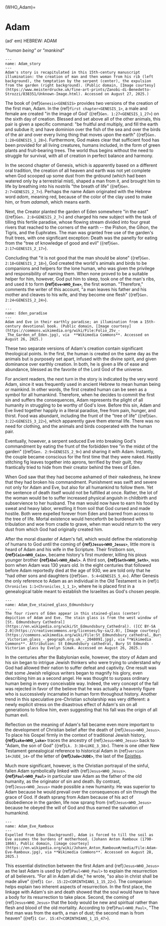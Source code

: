 (WHO_Adam)=
# Adam

(ad' em) HEBREW: ADAM

*"human being" or "mankind"*

```{figure} ./../../../imgs/Who/A/Zanobi_di_Benedetto_Strozzi_-_Unbekanntes_Bild_-_(MeisterDrucke-838351).jpg
---
name: Adam_story
---
Adam's story is recapitulated in this 15th-century manuscript illumination: the creation of man and then woman from his rib (left background), the temptation by the serpent (center), the expulsion from the garden (right background). (Public domain, [Image courtesy](https://www.meisterdrucke.uk/fine-art-prints/Zanobi-di-Benedetto-Strozzi/838351/Unknown-Image.html). Accessed on August 27, 2025.)
```

The book of {ref}`Genesis<GENESIS>` provides two versions of the creation of the first man, Adam. In the {ref}`first chapter<GENESIS_1>`, a male and female are created "in the image of God' ({ref}`Gen. 1:27<GENESIS_1_27>`) on the sixth day of creation. Blessed and set above all of the other animals, this pair is given a specific command: "be fruitful and multiply, and fill the earth and subdue it; and have dominion over the fish of the sea and over the birds of the air and over every living thing that moves upon the earth" ({ref}`Gen. 1:28<GENESIS_1_28>`). Furthermore, God makes clear that sufficient food has been provided for all living creatures, humans included, in the form of green plants and fruit-bearing trees. The world thus begins without the need to struggle for survival, with all of creation in perfect balance and harmony.

In the second chapter of Genesis, which is apparently based on a different oral tradition, the creation of all heaven and earth was not yet complete when God scooped up some dust from the grdound (which had been watered only by a terrestrial mist), shaped a man from it, and brought him to life by breathing into his nostrils "the breath of life" ({ref}`Gen. 2:7<GENESIS_2_7>`). Perhaps the name Adam originated with the Hebrew word *adom*, meaning red, because of the color of the clay used to make him, or from *adamah*, which means earth.

Next, the Creator planted the garden of Eden somewhere "in the east" ({ref}`Gen. 2:8<GENESIS_2_7>`) and charged his new subject with the task of tilling this fertile paradise, whose flowing stream divided into four great rivers that reached to the corners of the earth -- the Pishon, the Gihon, the Tigris, and the Euphrates. The man was granted free use of the garden's fruit trees, with one significant exception: Death was the panelty for eating from the "tree of knowledge of good and evil" ({ref}`Gen. 2:17<GENESIS_2_17>`).

Concluding that "it is not good that the man should be alone" ({ref}`Gen. 2:18<GENESIS_2_18>`), God created the world's animals and birds to be companions and helpers for the lone human, who was given the privilege and responsibility of naming them. When none proved to be a suitable helper for him, however, God put him to sleep, took one of the man's ribs, and used it to form **{ref}`Eve<WHO_Eve>`**, the first woman. "Therefore," comments the writer of this account, "a man leaves his father and his mother and cleaves to his wife, and they become one flesh" ({ref}`Gen. 2:24<GENESIS_2_24>`).

```{figure} ./../../../imgs/Who/A/Folio_25v_-_The_Garden_of_Eden.jpg
---
name: Eden_paradise
---
Adam and Eve in their earthly paradise; an illumination from a 15th-century devotional book. (Public domain, [Image courtesy](https://commons.wikimedia.org/wiki/File:Folio_25v_-_The_Garden_of_Eden.jpg), via  **Wikimedia Commons**. Accessed on August 26, 2025.)
```

These two separate versions of Adam's creation contain significant theological points. In the first, the human is created on the same day as the animals but is purposely set apart, infused with the divine spirit, and given dominance over earthly creation. In both, he is given a life of ease and abundance, blessed as the favorite of the Lord God of the universe.

For ancient readers, the next turn in the story is indicated by the very word Adam, since it was frequently used in ancient Hebrew to mean human being or mainkind. In other words, the first created human can be seen as a symbol for all humankind. Therefore, when he decides to commit the first sin and suffers the consequences, Adam represents the plight of all humanity in struggling to be worthy of God's love. Before this sin, Adam and Eve lived together happily in a literal paradise, free from pain, hunger, and thirst. Food was abundant, including the frunt of the "tree of life" ({ref}`Gen. 3:22<GENESIS_3_22>`), which apparently gave them eternal life. There was no need for clothing, and the animals and birds cooperated with the human pair.

Eventually, however, a serpent seduced Eve into breaking God's commandment by eating the frunt of the forbidden tree "in the midst of the garden" ({ref}`Gen. 2:9<GENESIS_2_9>`) and sharing it with Adam. Instantly, the couple became conscious for the first time that they were naked. Hastily stitching fig leaves together into aprons, terrified by their guilt, they frantically tried to hide from their creator behind the trees of Eden.

When God saw that they had become ashamed of their nakedness, he knew that they had broken his commandment. Punishment was swift and severe not only for Adam and Eve, but also for all humankind to follow them. Yet the sentence of death itself would not be fulfilled at once. Rather, the lot of the woman would be to suffer increased physical anguish in childbirth and subservience to her husband. The man would now have to earn his food by sweat and heavy labor, wrestling it from soil that God cursed and made hostile. Both were expelled forever from Eden and barred from access to the tree of life. Mortal existence would henceforth be burdened with tribulation and woe from cradle to grave, when man would return to the very dust from which God had originally created him.

After the moral disaster of Adam's fall, which would define the relationship of humans to God until the coming of **{ref}`Jesus<WHO_Jesus>`**, little more is heard of Adam and his wife in the Scripture. Their firstborn son, **{ref}`Cain<WHO_Cain>`**, became history's first murderer, killing his pious younger brother **{ref}`Abel<WHO_Abel>`**. A third son, **{ref}`Seth<WHO_Seth>`**, was born when Adam was 130 years old. In the eight centuries that followed before Adam reportedly died at the age of 930, we are told only that he "had other sons and daughters ({ref}`Gen. 5:4<GENESIS_5_4>`). After Genesis the only reference to Adam as an individual in the Old Testament is in {ref}`1 Chronicles 1:1<Chronicles_1_1_1>`, where he is placed first in a genealogical table meant to establish the Israelites as God's chosen people.

```{figure} ./../../../imgs/Who/A/St_Edmundsbury_cathedral,_Bury_St_Edmunds_-_Victorian_glass_-_geograph.org.uk_-_2048091.jpg
---
name: Adam_Eve_stained_glass_Edmundsbury
---
The four rivers of Eden appear in this stained-glass (center) depiction of Adam and Eve. The stain glass is from the west window of [St. Edmundsbury Cathedral](https://en.wikipedia.org/wiki/St_Edmundsbury_Cathedral). ([CC BY-SA 2.0](https://creativecommons.org/licenses/by-sa/2.0), [Image courtesy](https://commons.wikimedia.org/wiki/File:St_Edmundsbury_cathedral,_Bury_St_Edmunds_-_Victorian_glass_-_geograph.org.uk_-_2048091.jpg), via **Wikimedia Commons**. Attribution: St Edmundsbury cathedral, Bury St Edmunds - Victorian glass by Evelyn Simak. Accessed on August 26, 2025.)
```

In the centuries after the Babylonian exile, however, the story of Adam and his sin began to intrigue Jewish thinkers who were trying to understand why God had allowed their nation to suffer defeat and captivity. One result was that some Jewish religious writers began to magnify his glory, even describing him as a second angel. He was thought to surpass ordinary human being in every conceivable way. Indeed, the very concept of the fall was rejected in favor of the believe that he was actually a heavenly figure who is successively incarnated in human form throughout history. Another trend in this speculative pre-Christian scholarship was very different: a newly explicit stress on the disastrous effect of Adam's sin on all generations to follow him, even suggesting that his fall was the origin of all human evil.

Reflection on the meaning of Adam's fall became even more important to the development of Christian belief after the death of {ref}`Jesus<WHO_Jesus>`. To place his Gospel firmly in the context of traditional Jewish history, **{ref}`Luke<WHO_Luke>`** traces the ancestry of {ref}`Jesus<WHO_Jesus>` back to "Adam, the son of God" ({ref}`Lk. 3:38<LUKE_3_38>`). There is one other New Testament genealogical reference to historical Adam in {ref}`version 14<JUDE_14>` of the letter of **{ref}`Jude<JUDE>`**, the last of the [Epistles](https://en.wikipedia.org/wiki/Epistle).

Much more significant, however, is the Christian portrayal of the sinful, fallen Adam symbolically linked with {ref}`Jesus<WHO_Jesus>`. **{ref}`Paul<WHO_Paul>`** in particular saw Adam as the father of the old humanity, as the originator of sin and death. By contrast, {ref}`Jesus<WHO_Jesus>` made possible a new humanity. He was superior to Adam because he would prevail over the consequences of sin through the grace of God. If death sprang from Adam because of his act of disobedience in the garden, life now sprang from {ref}`Jesus<WHO_Jesus>` because he obeyed the will of God and thus earned the salvation of humankind.

```{figure} ./../../../imgs/Who/A/Adam-Eve-Ramboux.jpg
---
name: Adam_Eve_Ramboux
---
Expelled from Eden (background), Adam is forced to till the soil as Eve assumes the burdens of motherhood. (Johann Anton Ramboux (1790-1866), Public domain, [image courtesy](https://en.wikipedia.org/wiki/Johann_Anton_Ramboux#/media/File:Adam-Eve-Ramboux.jpg), via **Wikimedia Commons**. Accessed on August 28, 2025.)
```

This essential distinction between the first Adam and {ref}`Jesus<WHO_Jesus>` as the last Adam is used by {ref}`Paul<WHO_Paul>` to explain the resurrection of all believers. "For all in Adam all die," he wrote, "so also in christ shall be made alive" ({ref}`1 Cor. 15:22<CORINTHIANS_1_15_22>`). The comparison helps explain two inherent aspects of resurrection. In the first place, the linkage with Adam's sin and death showed that the soul would have to have a body for its resurrection to take place. Second, the coming of {ref}`Jesus<WHO_Jesus>` that the body would be new and spiritual rather than flesh and blood of the old mortality. According to {ref}`Paul<WHO_Paul>`, "The first man was from the earth, a man of dust; the second man is from heaven" ({ref}`1 Cor. 15:47<CORINTHIANS_1_15_47>`).